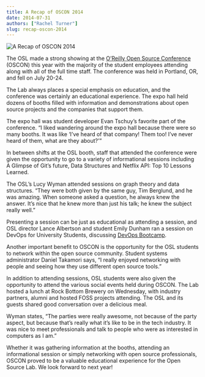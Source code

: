 ```yaml
---
title: A Recap of OSCON 2014
date: 2014-07-31
authors: ["Rachel Turner"]
slug: recap-oscon-2014
---
```


![A Recap of OSCON 2014](/images/OSCON_blog_post_0.jpg#blog)

The OSL made a strong showing at the [O’Reilly Open Source Conference](http://www.oscon.com/oscon2014) (OSCON) this year
with the majority of the student employees attending along with all of the full time staff. The conference was held in
Portland, OR, and fell on July 20-24.

The Lab always places a special emphasis on education, and the conference was certainly an educational experience. The
expo hall held dozens of booths filled with information and demonstrations about open source projects and the companies
that support them.

The expo hall was student developer Evan Tschuy’s favorite part of the conference. “I liked wandering around the expo
hall because there were so many booths. It was like ‘I’ve heard of that company! Them too! I’ve never heard of them,
what are they about?’”

In between shifts at the OSL booth, staff that attended the conference were given the opportunity to go to a variety of
informational sessions including A Glimpse of Git’s future, Data Structures and Netflix API: Top 10 Lessons Learned.

The OSL’s Lucy Wyman attended sessions on graph theory and data structures. “They were both given by the same guy, Tim
Berglund, and he was amazing. When someone asked a question, he always knew the answer. It’s nice that he knew more than
just his talk; he knew the subject really well.”

Presenting a session can be just as educational as attending a session, and OSL director Lance Albertson and student
Emily Dunham ran a session on DevOps for University Students, discussing
[DevOps Bootcamp](http://devopsbootcamp.osuosl.org).

Another important benefit to OSCON is the opportunity for the OSL students to network within the open source community.
Student systems administrator Daniel Takamori says, “I really enjoyed networking with people and seeing how they use
different open source tools.”

In addition to attending sessions, OSL students were also given the opportunity to attend the various social events held
during OSCON. The Lab hosted a lunch at Rock Bottom Brewery on Wednesday, with industry partners, alumni and hosted FOSS
projects attending. The OSL and its guests shared good conversation over a delicious meal.

Wyman states, “The parties were really awesome, not because of the party aspect, but because that’s really what it’s
like to be in the tech industry. It was nice to meet professionals and talk to people who were as interested in
computers as I am.”

Whether it was gathering information at the booths, attending an informational session or simply networking with open
source professionals, OSCON proved to be a valuable educational experience for the Open Source Lab. We look forward to
next year!
